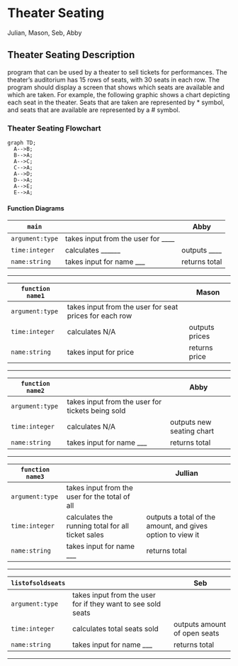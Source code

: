 # Theater Seating
Julian, Mason, Seb, Abby

## Theater Seating Description
program that can be used by a theater to sell tickets for performances.  The theater’s auditorium has 15 rows of seats, with 30 seats in each row.  The program should display a screen that shows which seats are available and which are taken.  For example, the following graphic shows a chart depicting each seat in the theater.  Seats that are taken are represented by * symbol, and seats that are available are represented by a # symbol.

### Theater Seating Flowchart
```mermaid
graph TD;
  A-->B;
  B-->A;
  A-->C;
  C-->A;
  A-->D;
  D-->A;
  A-->E;
  E-->A;
```

#### Function Diagrams

| `main`    |               |  Abby     |
| ------------------ | ------------- | ------------ |
| `argument:type`    | takes input from the user for ____  |              |
| `time:integer`     | calculates ______  | outputs ____             |
| `name:string`      | takes input for name ___ | returns total |
***
| `function name1`    |               |     Mason   |
| ------------------ | ------------- | ------------ |
| `argument:type`    | takes input from the user for seat prices for each row  |              |
| `time:integer`     | calculates N/A  | outputs prices              |
| `name:string`      | takes input for price | returns price |
***
| `function name2`    |               |     Abby   |
| ------------------ | ------------- | ------------ |
| `argument:type`    | takes input from the user for tickets being sold  |              |
| `time:integer`     | calculates N/A  | outputs new seating chart             |
| `name:string`      | takes input for name ___ | returns total |
***
| `function name3`    |               |     Jullian   |
| ------------------ | ------------- | ------------ |
| `argument:type`    | takes input from the user for the total of all  |              |
| `time:integer`     | calculates the running total for all ticket sales  | outputs a total of the amount, and gives option to view it             |
| `name:string`      | takes input for name ___ | returns total |
***
| `listofsoldseats`    |               |     Seb   |
| ------------------ | ------------- | ------------ |
| `argument:type`    | takes input from the user for if they want to see sold seats  |              |
| `time:integer`     | calculates total seats sold  | outputs amount of open seats            |
| `name:string`      | takes input for name ___ | returns total |
***


